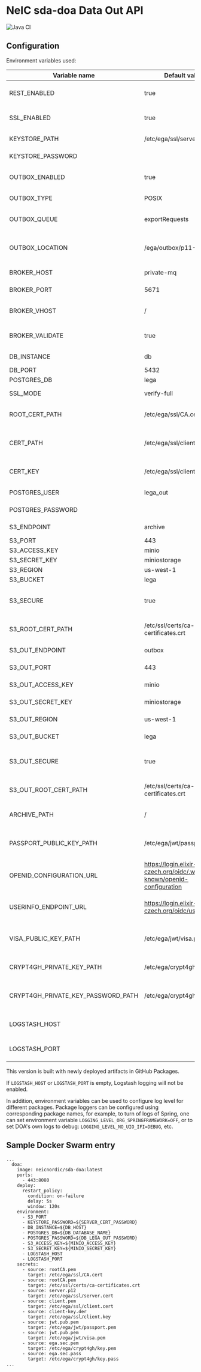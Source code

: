 # NeIC sda-doa Data Out API
![Java CI](https://github.com/neicnordic/sda-doa/workflows/Java%20CI/badge.svg)


## Configuration

Environment variables used:


| Variable name                          | Default value                                                        | Description                                        |
|----------------------------------------|----------------------------------------------------------------------|----------------------------------------------------|
| REST_ENABLED                           | true                                                                 | Enables/disables REST endpoints of DOA             |
| SSL_ENABLED                            | true                                                                 | Enables/disables TLS for DOA REST endpoints        |
| KEYSTORE_PATH                          | /etc/ega/ssl/server.cert                                             | Path to server keystore file                       |
| KEYSTORE_PASSWORD                      |                                                                      | Password for the keystore                          |
| OUTBOX_ENABLED                         | true                                                                 | Enables/disables the outbox functionality          |
| OUTBOX_TYPE                            | POSIX                                                                | Outbox type: `POSIX` or `S3`                       |
| OUTBOX_QUEUE                           | exportRequests                                                       | MQ queue name for files/datasets export requests   |
| OUTBOX_LOCATION                        | /ega/outbox/p11-%s/files/                                            | Outbox location with placeholder for the username  |
| BROKER_HOST                            | private-mq                                                           | Local RabbitMQ broker hostname                     |
| BROKER_PORT                            | 5671                                                                 | Local RabbitMQ broker port                         |
| BROKER_VHOST                           | /                                                                    | Local RabbitMQ broker virtual host                 |
| BROKER_VALIDATE                        | true                                                                 | Validate server MQ certificate or not              |
| DB_INSTANCE                            | db                                                                   | Database hostname                                  |
| DB_PORT                                | 5432                                                                 | Database port                                      |
| POSTGRES_DB                            | lega                                                                 | Database name                                      |
| SSL_MODE                               | verify-full                                                          | SSL mode for DB connectivity                       |
| ROOT_CERT_PATH                         | /etc/ega/ssl/CA.cert                                                 | Path to the CA file for database connectivity      |
| CERT_PATH                              | /etc/ega/ssl/client.cert                                             | Path to the client cert for database connectivity  |
| CERT_KEY                               | /etc/ega/ssl/client.key                                              | Path to the client key for database connectivity   |
| POSTGRES_USER                          | lega_out                                                             | Database username                                  |
| POSTGRES_PASSWORD                      |                                                                      | Database password                                  |
| S3_ENDPOINT                            | archive                                                                | S3 server hostname                                 |
| S3_PORT                                | 443                                                                  | S3 server port                                     |
| S3_ACCESS_KEY                          | minio                                                                | S3 access key                                      |
| S3_SECRET_KEY                          | miniostorage                                                         | S3 secret key                                      |
| S3_REGION                              | us-west-1                                                            | S3 region                                          |
| S3_BUCKET                              | lega                                                                 | S3 bucket to use                                   |
| S3_SECURE                              | true                                                                 | true if S3 backend should be accessed over HTTPS   |
| S3_ROOT_CERT_PATH                      | /etc/ssl/certs/ca-certificates.crt                                   | Path to the CA certs file for S3 connectivity      |
| S3_OUT_ENDPOINT                        | outbox                                                               | S3 outbox server hostname                          |
| S3_OUT_PORT                            | 443                                                                  | S3 outbox server port                              |
| S3_OUT_ACCESS_KEY                      | minio                                                                | S3 outbox access key                               |
| S3_OUT_SECRET_KEY                      | miniostorage                                                         | S3 outbox secret key                               |
| S3_OUT_REGION                          | us-west-1                                                            | S3 outbox region                                   |
| S3_OUT_BUCKET                          | lega                                                                 | S3 outbox bucket to use                            |
| S3_OUT_SECURE                          | true                                                                 | true if S3 backend should be accessed over HTTPS   |
| S3_OUT_ROOT_CERT_PATH                  | /etc/ssl/certs/ca-certificates.crt                                   | Path to the CA certs file for S3 connectivity      |
| ARCHIVE_PATH                           | /                                                                    | Path to the filesystem-archive                     |
| PASSPORT_PUBLIC_KEY_PATH               | /etc/ega/jwt/passport.pem                                            | Path to the public key for passport JWT validation |
| OPENID_CONFIGURATION_URL               | https://login.elixir-czech.org/oidc/.well-known/openid-configuration | URL of the OpenID configuration endpoint           |
| USERINFO_ENDPOINT_URL                  | https://login.elixir-czech.org/oidc/userinfo                         | URL of the `/userinfo` endpoint (for opaque tokens)|
| VISA_PUBLIC_KEY_PATH                   | /etc/ega/jwt/visa.pem                                                | Path to the public key for visas JWT validation    |
| CRYPT4GH_PRIVATE_KEY_PATH              | /etc/ega/crypt4gh/key.pem                                            | Path to the Crypt4GH private key                   |
| CRYPT4GH_PRIVATE_KEY_PASSWORD_PATH     | /etc/ega/crypt4gh/key.pass                                           | Path to the Crypt4GH private key passphrase        |
| LOGSTASH_HOST                          |                                                                      | Hostname of the Logstash instance (if any)         |
| LOGSTASH_PORT                          |                                                                      | Port of the Logstash instance (if any)             |

This version is built with newly deployed artifacts in GitHub Packages.

If `LOGSTASH_HOST` or `LOGSTASH_PORT` is empty, Logstash logging will not be enabled.

In addition, environment variables can be used to configure log level for different packages. Package loggers can be configured using corresponding package names, for example, to turn of logs of Spring, one can set environment variable `LOGGING_LEVEL_ORG_SPRINGFRAMEWORK=OFF`, or to set DOA's own logs to debug: `LOGGING_LEVEL_NO_UIO_IFI=DEBUG`, etc.

## Sample Docker Swarm entry

```
...
  doa:
    image: neicnordic/sda-doa:latest
    ports:
      - 443:8080
    deploy:
      restart_policy:
        condition: on-failure
        delay: 5s
        window: 120s
    environment:
      - S3_PORT
      - KEYSTORE_PASSWORD=${SERVER_CERT_PASSWORD}
      - DB_INSTANCE=${DB_HOST}
      - POSTGRES_DB=${DB_DATABASE_NAME}
      - POSTGRES_PASSWORD=${DB_LEGA_OUT_PASSWORD}
      - S3_ACCESS_KEY=${MINIO_ACCESS_KEY}
      - S3_SECRET_KEY=${MINIO_SECRET_KEY}
      - LOGSTASH_HOST
      - LOGSTASH_PORT
    secrets:
      - source: rootCA.pem
        target: /etc/ega/ssl/CA.cert
      - source: rootCA.pem
        target: /etc/ssl/certs/ca-certificates.crt
      - source: server.p12
        target: /etc/ega/ssl/server.cert
      - source: client.pem
        target: /etc/ega/ssl/client.cert
      - source: client-key.der
        target: /etc/ega/ssl/client.key
      - source: jwt.pub.pem
        target: /etc/ega/jwt/passport.pem
      - source: jwt.pub.pem
        target: /etc/ega/jwt/visa.pem
      - source: ega.sec.pem
        target: /etc/ega/crypt4gh/key.pem
      - source: ega.sec.pass
        target: /etc/ega/crypt4gh/key.pass
...
```
